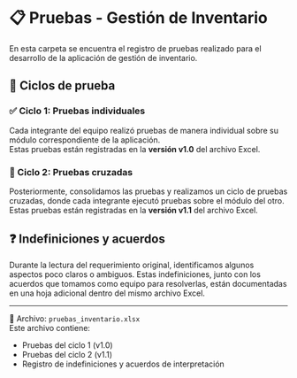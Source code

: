 # 📋 Pruebas - Gestión de Inventario

En esta carpeta se encuentra el registro de pruebas realizado para el desarrollo de la aplicación de gestión de inventario.

## 🧪 Ciclos de prueba

### ✅ Ciclo 1: Pruebas individuales
Cada integrante del equipo realizó pruebas de manera individual sobre su módulo correspondiente de la aplicación.  
Estas pruebas están registradas en la **versión v1.0** del archivo Excel.

### 🔁 Ciclo 2: Pruebas cruzadas
Posteriormente, consolidamos las pruebas y realizamos un ciclo de pruebas cruzadas, donde cada integrante ejecutó pruebas sobre el módulo del otro.  
Estas pruebas están registradas en la **versión v1.1** del archivo Excel.

## ❓ Indefiniciones y acuerdos
Durante la lectura del requerimiento original, identificamos algunos aspectos poco claros o ambiguos.
Estas indefiniciones, junto con los acuerdos que tomamos como equipo para resolverlas, están documentadas en una hoja adicional dentro del mismo archivo Excel.

---

📂 Archivo: `pruebas_inventario.xlsx`  
Este archivo contiene:
- Pruebas del ciclo 1 (v1.0)
- Pruebas del ciclo 2 (v1.1)
- Registro de indefiniciones y acuerdos de interpretación
